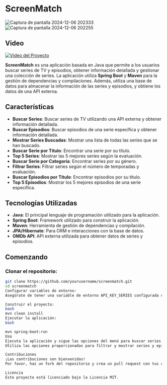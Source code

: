 # ScreenMatch
![Captura de pantalla 2024-12-06 202333](https://github.com/user-attachments/assets/ffbb3511-23f7-4a47-ac3a-28aa456483a3)
![Captura de pantalla 2024-12-06 202255](https://github.com/user-attachments/assets/2f6144cd-b63d-423b-9681-1aa8329b1c2a)
## Video
[![Video del Proyecto](https://img.youtube.com/vi/OMiMnBaMZz0/maxresdefault.jpg)](https://www.youtube.com/watch?v=OMiMnBaMZz0)
  
**ScreenMatch** es una aplicación basada en Java que permite a los usuarios buscar series de TV y episodios, obtener información detallada y gestionar una colección de series. La aplicación utiliza **Spring Boot** y **Maven** para la gestión de dependencias y compilaciones. Además, utiliza una base de datos para almacenar la información de las series y episodios, y obtiene los datos de una API externa.

## Características

- **Buscar Series**: Buscar series de TV utilizando una API externa y obtener información detallada.
- **Buscar Episodios**: Buscar episodios de una serie específica y obtener información detallada.
- **Mostrar Series Buscadas**: Mostrar una lista de todas las series que se han buscado.
- **Buscar Serie por Título**: Encontrar una serie por su título.
- **Top 5 Series**: Mostrar las 5 mejores series según la evaluación.
- **Buscar Serie por Categoría**: Encontrar series por su género.
- **Filtrar Series**: Filtrar series según el número de temporadas y evaluación.
- **Buscar Episodios por Título**: Encontrar episodios por su título.
- **Top 5 Episodios**: Mostrar los 5 mejores episodios de una serie específica.

## Tecnologías Utilizadas

- **Java**: El principal lenguaje de programación utilizado para la aplicación.
- **Spring Boot**: Framework utilizado para construir la aplicación.
- **Maven**: Herramienta de gestión de dependencias y compilación.
- **JPA/Hibernate**: Para ORM e interacciones con la base de datos.
- **OMDb API**: API externa utilizada para obtener datos de series y episodios.

## Comenzando

### Clonar el repositorio:

```bash
git clone https://github.com/yourusername/screenmatch.git
cd screenmatch
Configurar variables de entorno:
Asegúrate de tener una variable de entorno API_KEY_SERIES configurada con tu clave de API de OMDb.

Construir el proyecto:
bash
mvn clean install
Ejecutar la aplicación:
bash

mvn spring-boot:run
Uso
Ejecuta la aplicación y sigue las opciones del menú para buscar series, episodios y gestionar tu colección.
Utiliza las opciones proporcionadas para filtrar y mostrar series y episodios según varios criterios.

Contribuciones
¡Las contribuciones son bienvenidas!
Por favor, haz un fork del repositorio y crea un pull request con tus cambios.

Licencia
Este proyecto está licenciado bajo la Licencia MIT.
